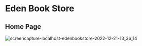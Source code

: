 # Eden Book Store

## Home Page

![screencapture-localhost-edenbookstore-2022-12-21-13_36_14](https://user-images.githubusercontent.com/61856589/208854358-8aac750f-b1f2-49c3-a557-8c3bbf8c1f76.png)

